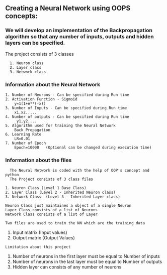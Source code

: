 ## Creating a Neural Network using OOPS concepts:
### We will develop an implementation of the Backpropagation algorithm so that any number of inputs, outputs and hidden layers can be specified.
The project consists of 3 classes
```
  1. Neuron class
  2. Layer class
  3. Network class
```
### Information about the Neural Network
```
1. Number of Neurons - Can be specified during Run time
2. Activation Function - Sigmoid 
    y=1(1+e**(-x))
3. Number of Inputs - Can be specified during Run time
    x1,x2.....
4. Number of outputs - Can be specified during Run time
     y1,y2....
5. Algorithm used for training the Neural Network
    Back Propagation
6. Learning Rate 
    LR=0.01
7. Number of Epoch
    Epoch=10000   (Optional can be changed during execution time)
```
### Information about the files
```
  The Neural Network is coded with the help of OOP's concept and python 
  The Project consists of 3 class files
```
    1. Neuron Class (Level 1 Base Class)
    2. Layer Class (Level 2 - Inherited Neuron class)
    3. Network Class  (Level 3 - Inherited Layer class)
``` 
Neuron Class just maintaines a object of a single Neuron
Layer Class consists of a list of Neurons
Network Class consists of a list of Layer 

Two files are used to train the NN which are the training data
```
  1. Input matrix (Input values)
  2. Output matrix  (Output Values)
```
Limitation about this project
```
  1. Number of neurons in the first layer must be equal to Number of inputs
  2. Number of neurons in the last layer must be equal to Number of outputs
  3. Hidden layer can consists of any number of neurons
```
